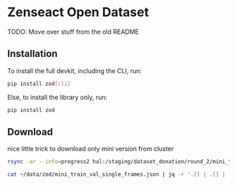 # Zenseact Open Dataset

TODO: Move over stuff from the old README

## Installation

To install the full devkit, including the CLI, run:
```bash
pip install zod[cli]
```

Else, to install the library only, run:
```bash
pip install zod
```

## Download

nice little trick to download only mini version from cluster

```bash
rsync -ar --info=progress2 hal:/staging/dataset_donation/round_2/mini_train_val_single_frames.json ~/data/zod

cat ~/data/zod/mini_train_val_single_frames.json | jq -r '.[] | .[] | .frame_id' | xargs -I{} rsync -ar --info=progress2 hal:/staging/dataset_donation/round_2/single_frames/{} ~/data/zod/single_frames
```